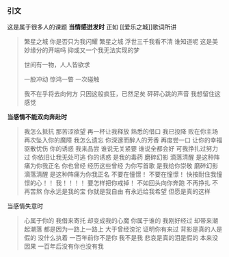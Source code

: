 ### 引文
这是属于很多人的课题
**当情感迸发时**
正如
[[爱乐之城]]歌词所讲

> 繁星之城
> 你是否只为我闪耀
> 繁星之城
> 浮世三千我看不清
> 谁知道呢
> 这是美妙缘分的开端吗
> 抑或又一个我无法实现的梦
> 
> 世间有一物，人人皆欲求
> 
> 一股冲动
> 惊鸿一瞥
> 一次碰触
> 
> 我不在乎将去向何方
> 只因这般疯狂，已然足矣
> 砰砰心跳的声音
> 我想留住这感觉

**当感情不能双向奔赴时**

> 我怎么抵抗
> 那苦涩欲望
> 再一杯让我释放
> 熟悉的借口
> 我已投降
> 败在你主场
> 再次坠入你的魔障
> 我怎么遗忘
> 你深邃而醉人的芳香
> 再度尝一口
> 让你的幸福驱散忧伤
> 你的诱惑
> 我来品尝
> 谁说无关紧要
> 谁说全都会好
> 可我挣扎过努力过
> 你依旧让我无处可逃
> 你的诱惑
> 是我的毒药
> 磨碎幻影
> 滴落清醒
> 是这种阵痛为你我正名
> 你也曾经
> 经历这些曾经
> 为你写首歌
> 是我给你崇敬
> 磨碎幻影
> 滴落清醒
> 是这种阵痛为你我正名
> 不要在憧憬！
> 不要在憧憬！
> 快按耐住我憧憬的心！！
> 我！！！！
> 要怎样把你戒掉！
> 不如回头向你奔跑
> 不再挣扎
> 不再苦熬
> 你永远是我的宝
> 你就是我自由
> 有永远给我希望
> 但愿是真的这样

当感情失意时
> 心属于你的
> 我借来寄托
> 却变成我的心魔
> 你属于谁的
> 我刚好经过
> 却带来潮起潮落
> 都是因为一路上一路上
> 大于曾经滂沱
> 证明你有来过
> 背影是真的人是假的
> 没什么执着
> 一百年前你不是你
> 我不是我
> 悲哀是真的泪是假的
> 本来没因果
> 一百年后没有你也没有我




